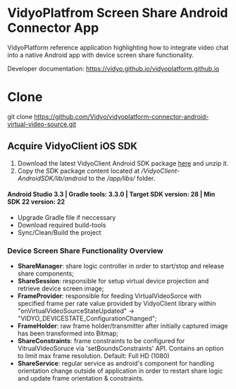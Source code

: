 # VidyoPlatfrom Screen Share Android Connector App
VidyoPlatform reference application highlighting how to integrate video chat into a native Android app with device screen share functionality.

Developer documentation: https://vidyo.github.io/vidyoplatform.github.io

# Clone
git clone https://github.com/Vidyo/vidyoplatform-connector-android-virtual-video-source.git

## Acquire VidyoClient iOS SDK
1. Download the latest VidyoClient Android SDK package [here](https://static.vidyo.io/latest/package/VidyoClient-AndroidSDK.zip) and unzip it.
2. Copy the SDK package content located at */VidyoClient-AndroidSDK/lib/android* to the */app/libs/* folder.

#### Android Studio 3.3 | Gradle tools: 3.3.0 | Target SDK version: 28 | Min SDK 22 version: 22

- Upgrade Gradle file if neccessary
- Download required build-tools
- Sync/Clean/Build the project

### Device Screen Share Functionality Overview
- **ShareManager**: share logic controller in order to start/stop and release share components;
- **ShareSession**: responsible for setup virtual device projection and retrieve device screen image;
- **FrameProvider**: responsible for feeding VirtualVideoSorce with specified frame per rate value provided by VidyoClient library within "onVirtualVideoSourceStateUpdated" -> "VIDYO_DEVICESTATE_ConfigurationChanged";
- **FrameHolder**: raw frame holder/transmitter after initially captured image has been transformed into Bitmap;
- **ShareConstraints**: frame constraints to be configured for VitrualVideoSoruce via 'setBoundsConstraints' API.
Contains an option to limit max frame resolution. Default: Full HD (1080)
- **ShareService**: regular service as android's component for handling orientation change outside of application in order to restart share logic and update frame orientation & constraints.
